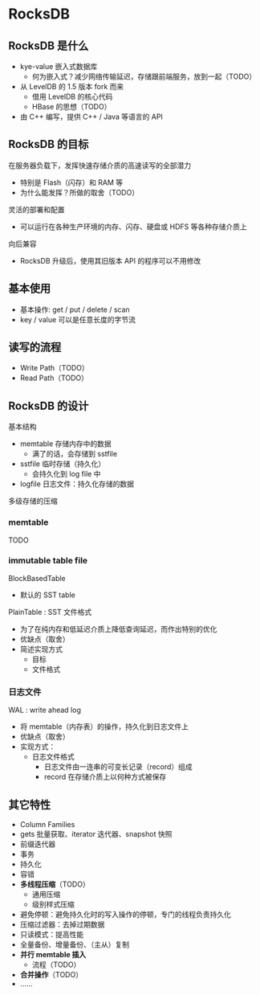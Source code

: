 # RocksDB

## RocksDB 是什么

- kye-value 嵌入式数据库
    - 何为嵌入式？减少网络传输延迟，存储跟前端服务，放到一起（TODO）
- 从 LevelDB 的 1.5 版本 fork 而来
    - 借用 LevelDB 的核心代码
    - HBase 的思想（TODO）
- 由 C++ 编写，提供 C++ / Java 等语言的 API

## RocksDB 的目标

在服务器负载下，发挥快速存储介质的高速读写的全部潜力

- 特别是 Flash（闪存）和 RAM 等
- 为什么能发挥？所做的取舍（TODO）

灵活的部署和配置

- 可以运行在各种生产环境的内存、闪存、硬盘或 HDFS 等各种存储介质上

向后兼容

- RocksDB 升级后，使用其旧版本 API 的程序可以不用修改

## 基本使用

- 基本操作: get / put / delete / scan
- key / value 可以是任意长度的字节流

## 读写的流程

- Write Path（TODO）
- Read Path（TODO）

## RocksDB 的设计

基本结构

- memtable 存储内存中的数据
    - 满了的话，会存储到 sstfile
- sstfile 临时存储（持久化）
    - 会持久化到 log file 中
- logfile 日志文件：持久化存储的数据

多级存储的压缩

### memtable

TODO

### immutable table file

BlockBasedTable

- 默认的 SST table

PlainTable : SST 文件格式

- 为了在纯内存和低延迟介质上降低查询延迟，而作出特别的优化
- 优缺点（取舍）
- 简述实现方式
    - 目标
    - 文件格式

### 日志文件

WAL : write ahead log

- 将 memtable（内存表）的操作，持久化到日志文件上
- 优缺点（取舍）
- 实现方式：
    - 日志文件格式
        - 日志文件由一连串的可变长记录（record）组成
        - record 在存储介质上以何种方式被保存

## 其它特性

- Column Families
- gets 批量获取、iterator 迭代器、snapshot 快照
- 前缀迭代器
- 事务
- 持久化
- 容错
- **多线程压缩**（TODO）
    - 通用压缩
    - 级别样式压缩
- 避免停顿：避免持久化时的写入操作的停顿，专门的线程负责持久化
- 压缩过滤器：去掉过期数据
- 只读模式：提高性能
- 全量备份、增量备份、（主从）复制
- **并行 memtable 插入**
    - 流程（TODO）
- **合并操作**（TODO）
- ……

